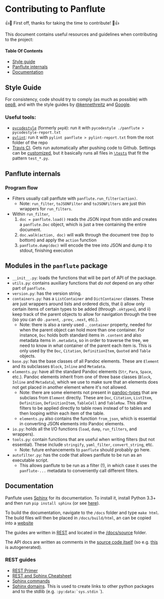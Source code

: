 # Contributing to Panflute

:+1::tada: First off, thanks for taking the time to contribute! :tada::+1:

This document contains useful resources and guidelines when contributing to the project:


#### Table Of Contents

- [Style guide](#style-guide)
- [Panflute internals](#panflute-internals)
- [Documentation](#documentation)


## Style Guide

For consistency, code should try to comply (as much as possible) with [pep8](https://pypi.python.org/pypi/pep8), and with the style guides by [@kennethreitz](http://docs.python-guide.org/en/latest/writing/style/) and [Google](http://google.github.io/styleguide/pyguide.html).


### Useful tools:

- [`pycodestyle`](https://pypi.org/project/pycodestyle/) (formerly `pep8`): run it with `pycodestyle ./panflute > pycodestyle-report.txt`
- [`pylint`](https://www.pylint.org/): run it with `pylint panflute > pylint-report.txt` from the root folder of the repo
- [Travis CI](https://travis-ci.org/sergiocorreia/panflute). Gets run automatically after pushing code to Github. Settings can be [customized](https://github.com/sergiocorreia/panflute/blob/master/.travis.yml), but it basically runs all files in [`\tests`](https://github.com/sergiocorreia/panflute/tree/master/tests) that fit the pattern `test_*.py`.


## Panflute internals


### Program flow

- Filters usually call panflute with `panflute.run_filter(action)`.
  - Note: `run_filter`, `toJSONFilter` and `toJSONFilters` are just thin wrappers for `run_filters`.
- Within `run_filter`,
  1. `doc = panflute.load()` reads the JSON input from stdin and creates a `panflute.Doc` object, which is just a tree containing the entire document.
  2. `doc.walk(action, doc)` will walk through the document tree (top to bottom) and apply the `action` function
  3. `panflute.dump(doc)` will encode the tree into JSON and dump it to stdout, finishing execution


## Modules in the `panflute` package

- `__init__.py`: loads the functions that will be part of API of the package.
- `utils.py`: contains auxiliary functions that *do not* depend on any other part of `panflute`.
- `version.py`: has the version string.
- `containers.py`: has a `ListContainer` and `DictContainer` classes. These are just wrappers around lists and ordered dicts, that i) allow only certain items of certain types to be added (through `.oktypes`), and ii) keep track of the parent objects to allow for navigation through the tree (so you can do `.parent`, `.prev`, `.next`, etc.).
  - Note: there is also a rarely used `._container` property, needed for when the parent object can hold more than one container. For instance, `Doc` holds both standard items in `.content` and also metadata items in `.metadata`, so in order to traverse the tree, we need to know in what container of the parent each item is. This is only used by the `Doc`, `Citation`, `DefinitionItem`, `Quoted` and `Table` objects.
- `base.py`: has the base classes of all Pandoc elements. These are `Element` and its subclasses `Block`, `Inline` and `Metadata`.
- `elements.py`: have all the standard Pandoc elements (`Str`, `Para`, `Space`, etc.). Pandoc elements inherit from one of three base classes (`Block`, `Inline` and `Metadata`), which we use to make sure that an elements does not get placed in another element where it's not allowed.
  - Note: there are some elements not present in [pandoc-types](https://github.com/jgm/pandoc-types/blob/master/Text/Pandoc/Definition.hs) that are subclass from `Element` directly. These are `Doc`, `Citation`, `ListItem`, `Definition`, `DefinitionItem`, `TableCell` and `TableRow`. This allow filters to be applied directly to table rows instead of to tables and then looping within each item of the table.
  - `elements.py` also contains the function `from_json`, which is essential in converting JSON elements into Pandoc elements.
- `io.py`: holds all the I/O functions (`load`, `dump`, `run_filters`, and wrappers).
- `tools.py`: contain functions that are useful when writing filters (but not essential). These include `stringify`, `yaml_filter`, `convert_string`, etc.
  - Note: future enhancements to `panflute` should probably go here.
- `autofilter.py`: has the code that allows panflute to be run as an executable script.
  - This allows panflute to be run as a filter (!), in which case it uses the `panflute-...` metadata to conveniently call different filters.


## Documentation

Panflute uses [Sphinx](http://www.sphinx-doc.org/) for its documentation.
To install it, install Python 3.3+ and then run `pip install sphinx` (or see [here](http://www.sphinx-doc.org/en/1.4.8/install.html)).

To build the documentation, navigate to the `/docs` folder and type `make html`. The build files will then be placed in `/docs/build/html`, an can be copied into a [website](scorreia.com/software/panflute/)

The guides are written in [REST](http://www.sphinx-doc.org/en/stable/rest.html) and located in the [/docs/source](https://github.com/sergiocorreia/panflute/tree/master/docs/source) folder.

The API docs are written as comments in the [source code itself](https://github.com/sergiocorreia/panflute/blob/master/panflute/elements.py#L242) (so e.g. [this](http://scorreia.com/software/panflute/code.html) is autogenerated).

### REST guides

- [REST Primer](http://www.sphinx-doc.org/en/stable/rest.html)
- [REST and Sphinx Cheatsheet](http://openalea.gforge.inria.fr/doc/openalea/doc/_build/html/source/sphinx/rest_syntax.html#restructured-text-rest-and-sphinx-cheatsheet)
- [Sphinx commands](https://pythonhosted.org/an_example_pypi_project/sphinx.html)
- [Sphinx domains](http://www.sphinx-doc.org/en/stable/domains.html). This is used to create links to other python packages and to the stdlib (e.g. ``:py:data:`sys.stdin`` `).
